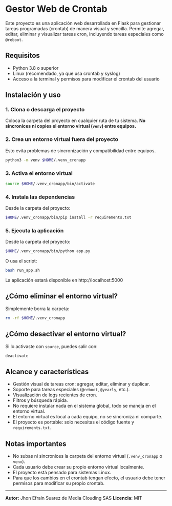 # Gestor Web de Crontab

Este proyecto es una aplicación web desarrollada en Flask para gestionar tareas programadas (crontab) de manera visual y sencilla. Permite agregar, editar, eliminar y visualizar tareas cron, incluyendo tareas especiales como `@reboot`.

## Requisitos
- Python 3.8 o superior
- Linux (recomendado, ya que usa crontab y syslog)
- Acceso a la terminal y permisos para modificar el crontab del usuario

## Instalación y uso

### 1. Clona o descarga el proyecto
Coloca la carpeta del proyecto en cualquier ruta de tu sistema. **No sincronices ni copies el entorno virtual (`venv`) entre equipos.**

### 2. Crea un entorno virtual fuera del proyecto
Esto evita problemas de sincronización y compatibilidad entre equipos.

```bash
python3 -m venv $HOME/.venv_cronapp
```

### 3. Activa el entorno virtual
```bash
source $HOME/.venv_cronapp/bin/activate
```

### 4. Instala las dependencias
Desde la carpeta del proyecto:
```bash
$HOME/.venv_cronapp/bin/pip install -r requirements.txt
```

### 5. Ejecuta la aplicación
Desde la carpeta del proyecto:
```bash
$HOME/.venv_cronapp/bin/python app.py
```
O usa el script:
```bash
bash run_app.sh
```

La aplicación estará disponible en http://localhost:5000

## ¿Cómo eliminar el entorno virtual?
Simplemente borra la carpeta:
```bash
rm -rf $HOME/.venv_cronapp
```

## ¿Cómo desactivar el entorno virtual?
Si lo activaste con `source`, puedes salir con:
```bash
deactivate
```

## Alcance y características
- Gestión visual de tareas cron: agregar, editar, eliminar y duplicar.
- Soporte para tareas especiales (`@reboot`, `@yearly`, etc.).
- Visualización de logs recientes de cron.
- Filtros y búsqueda rápida.
- No requiere instalar nada en el sistema global, todo se maneja en el entorno virtual.
- El entorno virtual es local a cada equipo, no se sincroniza ni comparte.
- El proyecto es portable: solo necesitas el código fuente y `requirements.txt`.

## Notas importantes
- No subas ni sincronices la carpeta del entorno virtual (`.venv_cronapp` o `venv`).
- Cada usuario debe crear su propio entorno virtual localmente.
- El proyecto está pensado para sistemas Linux.
- Para que los cambios en el crontab tengan efecto, el usuario debe tener permisos para modificar su propio crontab.

---

**Autor:** Jhon Efrain Suarez de Media Clouding SAS
**Licencia:** MIT

